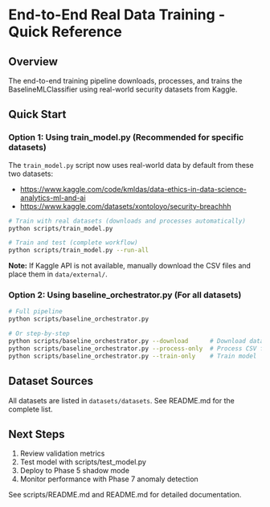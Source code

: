 # End-to-End Real Data Training - Quick Reference

## Overview

The end-to-end training pipeline downloads, processes, and trains the BaselineMLClassifier using real-world security datasets from Kaggle.

## Quick Start

### Option 1: Using train_model.py (Recommended for specific datasets)

The `train_model.py` script now uses real-world data by default from these two datasets:
- https://www.kaggle.com/code/kmldas/data-ethics-in-data-science-analytics-ml-and-ai
- https://www.kaggle.com/datasets/xontoloyo/security-breachhh

```bash
# Train with real datasets (downloads and processes automatically)
python scripts/train_model.py

# Train and test (complete workflow)
python scripts/train_model.py --run-all
```

**Note:** If Kaggle API is not available, manually download the CSV files and place them in `data/external/`.

### Option 2: Using baseline_orchestrator.py (For all datasets)

```bash
# Full pipeline
python scripts/baseline_orchestrator.py

# Or step-by-step
python scripts/baseline_orchestrator.py --download      # Download datasets
python scripts/baseline_orchestrator.py --process-only  # Process CSV files
python scripts/baseline_orchestrator.py --train-only    # Train model
```

## Dataset Sources

All datasets are listed in `datasets/datasets`. See README.md for the complete list.

## Next Steps

1. Review validation metrics
2. Test model with scripts/test_model.py
3. Deploy to Phase 5 shadow mode
4. Monitor performance with Phase 7 anomaly detection

See scripts/README.md and README.md for detailed documentation.
